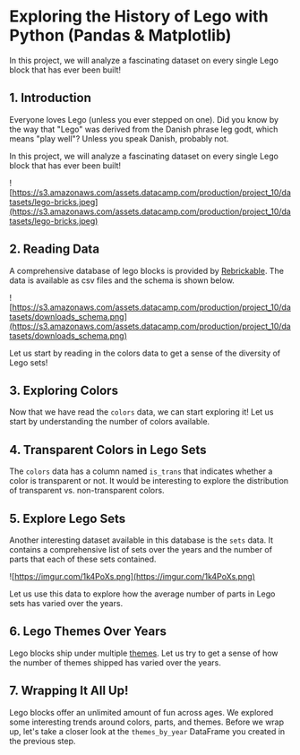 # Exploring the History of Lego with Python (Pandas & Matplotlib)
In this project, we will analyze a fascinating dataset on every single Lego block that has ever been built!
## **1. Introduction**

Everyone loves Lego (unless you ever stepped on one). Did you know by the way that "Lego" was derived from the Danish phrase leg godt, which means "play well"? Unless you speak Danish, probably not.

In this project, we will analyze a fascinating dataset on every single Lego block that has ever been built!

![https://s3.amazonaws.com/assets.datacamp.com/production/project_10/datasets/lego-bricks.jpeg](https://s3.amazonaws.com/assets.datacamp.com/production/project_10/datasets/lego-bricks.jpeg)


## **2. Reading Data**

A comprehensive database of lego blocks is provided by [Rebrickable](https://rebrickable.com/downloads/). The data is available as csv files and the schema is shown below.

![https://s3.amazonaws.com/assets.datacamp.com/production/project_10/datasets/downloads_schema.png](https://s3.amazonaws.com/assets.datacamp.com/production/project_10/datasets/downloads_schema.png)

Let us start by reading in the colors data to get a sense of the diversity of Lego sets!


## **3. Exploring Colors**

Now that we have read the `colors` data, we can start exploring it! Let us start by understanding the number of colors available.


## **4. Transparent Colors in Lego Sets**

The `colors` data has a column named `is_trans` that indicates whether a color is transparent or not. It would be interesting to explore the distribution of transparent vs. non-transparent colors.

## **5. Explore Lego Sets**

Another interesting dataset available in this database is the `sets` data. It contains a comprehensive list of sets over the years and the number of parts that each of these sets contained.

![https://imgur.com/1k4PoXs.png](https://imgur.com/1k4PoXs.png)

Let us use this data to explore how the average number of parts in Lego sets has varied over the years.

## **6. Lego Themes Over Years**

Lego blocks ship under multiple [themes](https://shop.lego.com/en-US/Themes). Let us try to get a sense of how the number of themes shipped has varied over the years.

## **7. Wrapping It All Up!**

Lego blocks offer an unlimited amount of fun across ages. We explored some interesting trends around colors, parts, and themes. Before we wrap up, let's take a closer look at the `themes_by_year` DataFrame you created in the previous step.
